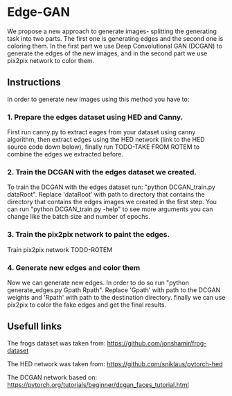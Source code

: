 # Edge-GAN

We propose a new approach to generate images- splitting the generating task into two parts. The first one is generating edges and the second one is coloring them. In the first part we use Deep Convolutional GAN (DCGAN) to generate the edges of the new images, and in the second part we use pix2pix network to color them.

## Instructions

In order to generate new images using this method you have to:

### 1. Prepare the edges dataset using HED and Canny.
First run canny.py to extract eages from your dataset using canny algorithm,
then extract edges using the HED network (link to the HED source code down below),
finally run TODO-TAKE FROM ROTEM to combine the edges we extracted before.  

### 2. Train the DCGAN with the edges dataset we created.
To train the DCGAN with the edges dataset run: "python DCGAN_train.py dataRoot".
Replace 'dataRoot' with path to directory that contains the directory that contains
the edges images we created in the first step.
You can run "python DCGAN_train.py -help" to see more arguments you can change like the batch size
and number of epochs.

### 3. Train the pix2pix network to paint the edges.
Train pix2pix network TODO-ROTEM 

### 4. Generate new edges and color them
Now we can generate new edges. In order to do so run "python generate_edges.py Gpath Rpath".
Replace 'Gpath' with path to the DCGAN weights and 'Rpath' with path to the destination directory. 
finally we can use pix2pix to color the fake edges and get the final results.

## Usefull links
The frogs dataset was taken from: https://github.com/jonshamir/frog-dataset

The HED network was taken from: https://github.com/sniklaus/pytorch-hed

The DCGAN network based on: https://pytorch.org/tutorials/beginner/dcgan_faces_tutorial.html
